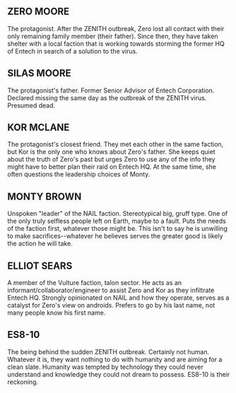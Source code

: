 ## ZERO MOORE ##
The protagonist. After the ZENITH outbreak, Zero lost all contact with their only remaining family member (their father). Since then, they have taken shelter with a local faction that is working towards storming the former HQ of Entech in search of a solution to the virus.

## SILAS MOORE ##
The protagonist's father. Former Senior Advisor of Entech Corporation. Declared missing the same day as the outbreak of the ZENITH virus. Presumed dead.

## KOR MCLANE ##
The protagonist's closest friend. They met each other in the same faction, but Kor is the only one who knows about Zero's father. She keeps quiet about the truth of Zero's past but urges Zero to use any of the info they might have to better plan their raid on Entech HQ. At the same time, she often questions the leadership choices of Monty.

## MONTY BROWN ##
Unspoken "leader" of the NAIL faction. Stereotypical big, gruff type. One of the only truly selfless people left on Earth, maybe to a fault. Puts the needs of the faction first, whatever those might be. This isn't to say he is unwilling to make sacrifices--whatever he believes serves the greater good is likely the action he will take.

## ELLIOT SEARS ##
A member of the Vulture faction, talon sector. He acts as an informant/collaborator/engineer to assist Zero and Kor as they infiltrate Entech HQ. Strongly opinionated on NAIL and how they operate, serves as a catalyst for Zero's view on androids. Prefers to go by his last name, not many people know his first name.

## ES8-10 ##
The being behind the sudden ZENITH outbreak. Certainly not human. Whatever it is, they want nothing to do with humanity and are aiming for a clean slate. Humanity was tempted by technology they could never understand and knowledge they could not dream to possess. ES8-10 is their reckoning.
